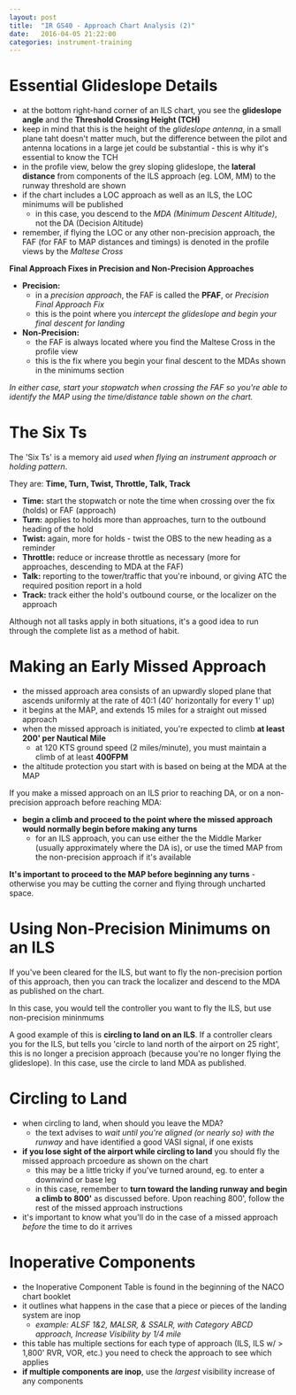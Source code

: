```yaml
---
layout: post
title:  "IR GS40 - Approach Chart Analysis (2)"
date:   2016-04-05 21:22:00
categories: instrument-training
---
```


# Essential Glideslope Details

 - at the bottom right-hand corner of an ILS chart, you see the **glideslope angle** and the **Threshold Crossing Height (TCH)**
 - keep in mind that this is the height of the *glideslope antenna*, in a small plane taht doesn't matter much, but the difference between the pilot and antenna locations in a large jet could be substantial - this is why it's essential to know the TCH
 - in the profile view, below the grey sloping glideslope, the **lateral distance** from components of the ILS approach (eg. LOM, MM) to the runway threshold are shown
 - if the chart includes a LOC approach as well as an ILS, the LOC minimums will be published
   - in this case, you descend to the *MDA (Minimum Descent Altitude)*, not the DA (Decision Altitude)
 - remember, if flying the LOC or any other non-precision approach, the FAF (for FAF to MAP distances and timings) is denoted in the profile views by the *Maltese Cross*

**Final Approach Fixes in Precision and Non-Precision Approaches**

 - **Precision:**
   - in a *precision approach*, the FAF is called the **PFAF**, or *Precision Final Approach Fix*
   - this is the point where you *intercept the glideslope and begin your final descent for landing*
 - **Non-Precision:**
   - the FAF is always located where you find the Maltese Cross in the profile view
   - this is the fix where you begin your final descent to the MDAs shown in the minimums section

*In either case, start your stopwatch when crossing the FAF so you're able to identify the MAP using the time/distance table shown on the chart.*

# The Six Ts

The 'Six Ts' is a memory aid *used when flying an instrument approach or holding pattern*.

They are: **Time, Turn, Twist, Throttle, Talk, Track**

 - **Time:** start the stopwatch or note the time when crossing over the fix (holds) or FAF (approach)
 - **Turn:** applies to holds more than approaches, turn to the outbound heading of the hold
 - **Twist:** again, more for holds - twist the OBS to the new heading as a reminder
 - **Throttle:** reduce or increase throttle as necessary (more for approaches, descending to MDA at the FAF)
 - **Talk:** reporting to the tower/traffic that you're inbound, or giving ATC the required position report in a hold
 - **Track:** track either the hold's outbound course, or the localizer on the approach

Although not all tasks apply in both situations, it's a good idea to run through the complete list as a method of habit.

# Making an Early Missed Approach

 - the missed approach area consists of an upwardly sloped plane that ascends uniformly at the rate of 40:1 (40' horizontally for every 1' up)
 - it begins at the MAP, and extends 15 miles for a straight out missed approach
 - when the missed approach is initiated, you're expected to climb **at least 200' per Nautical Mile**
   - at 120 KTS ground speed (2 miles/minute), you must maintain a climb of at least **400FPM**
 - the altitude protection you start with is based on being at the MDA at the MAP

If you make a missed approach on an ILS prior to reaching DA, or on a non-precision approach before reaching MDA:

 - **begin a climb and proceed to the point where the missed approach would normally begin before making any turns**
   - for an ILS approach, you can use either the the Middle Marker (usually approximately where the DA is), or use the timed MAP from the non-precision approach if it's available

**It's important to proceed to the MAP before beginning any turns** - otherwise you may be cutting the corner and flying through uncharted space.

# Using Non-Precision Minimums on an ILS

If you've been cleared for the ILS, but want to fly the non-precision portion of this approach, then you can track the localizer and descend to the MDA as published on the chart.

In this case, you would tell the controller you want to fly the ILS, but use non-precision mininmums

A good example of this is **circling to land on an ILS**. If a controller clears you for the ILS, but tells you 'circle to land north of the airport on 25 right', this is no longer a precision approach (because you're no longer flying the glideslope). In this case, use the circle to land MDA as published.

# Circling to Land

 - when circling to land, when should you leave the MDA?
   - the text advises to *wait until you're aligned (or nearly so) with the runway* and have identified a good VASI signal, if one exists
 - **if you lose sight of the airport while circling to land** you should fly the missed approach prcoedure as shown on the chart
   - this may be a little tricky if you've turned around, eg. to enter a downwind or base leg
   - in this case, remember to **turn toward the landing runway and begin a climb to 800'** as discussed before. Upon reaching 800', follow the rest of the missed approach instructions
 - it's important to know what you'll do in the case of a missed approach *before* the time to do it arrives

# Inoperative Components

 - the Inoperative Component Table is found in the beginning of the NACO chart booklet
 - it outlines what happens in the case that a piece or pieces of the landing system are inop
   - *example: ALSF 1&2, MALSR, & SSALR, with Category ABCD approach, Increase Visibility by 1/4 mile*
 - this table has multiple sections for each type of approach (ILS, ILS w/ > 1,800' RVR, VOR, etc.) you need to check the approach to see which applies
 - **if multiple components are inop**, use the *largest* visibility increase of any components
